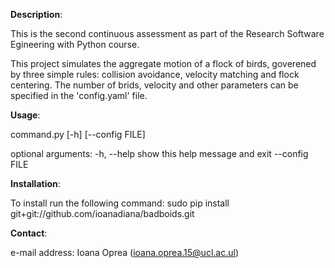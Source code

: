 
**Description**:

This is the second continuous assessment as part of the Research Software Egineering with Python course. 

This project simulates the aggregate motion of a flock of birds, goverened by three simple rules: collision avoidance, velocity matching and flock centering. The number of brids, velocity and other parameters can be specified in the 'config.yaml' file.

**Usage**:
 
command.py [-h] [--config FILE]

optional arguments:
  -h, --help     show this help message and exit
  --config FILE

**Installation**:

To install run the following command: sudo pip install git+git://github.com/ioanadiana/badboids.git

**Contact**:

e-mail address: Ioana Oprea (ioana.oprea.15@ucl.ac.ul)

